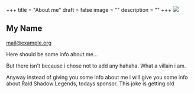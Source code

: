 +++
title = "About me"
draft = false
image = ""
description = ""
+++
![](/img/default-author.jpg)

## My Name

mail@example.org

Here should be some info about me...

But there isn't because i chose not to add any hahaha. What a villain i am.

Anyway instead of giving you some info about me i will give you some info about Raid Shadow Legends, todays sponsor. This joke is getting old